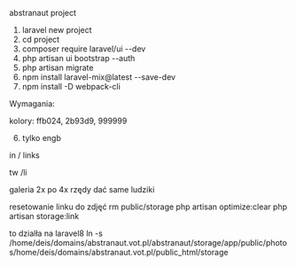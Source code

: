 abstranaut project

1. laravel new project
2. cd project
3. composer require laravel/ui --dev
4. php artisan ui bootstrap --auth
5. php artisan migrate
6. npm install laravel-mix@latest --save-dev
7. npm install -D webpack-cli


Wymagania:


kolory: ffb024, 2b93d9, 999999

6. tylko engb


in / links

tw /li

galeria 2x po 4x rzędy dać same ludziki


resetowanie linku do zdjęć
rm public/storage
php artisan optimize:clear
php artisan storage:link

to dzialła na laravel8
ln -s /home/deis/domains/abstranaut.vot.pl/abstranaut/storage/app/public/photos<spacja>/home/deis/domains/abstranaut.vot.pl/public_html/storage